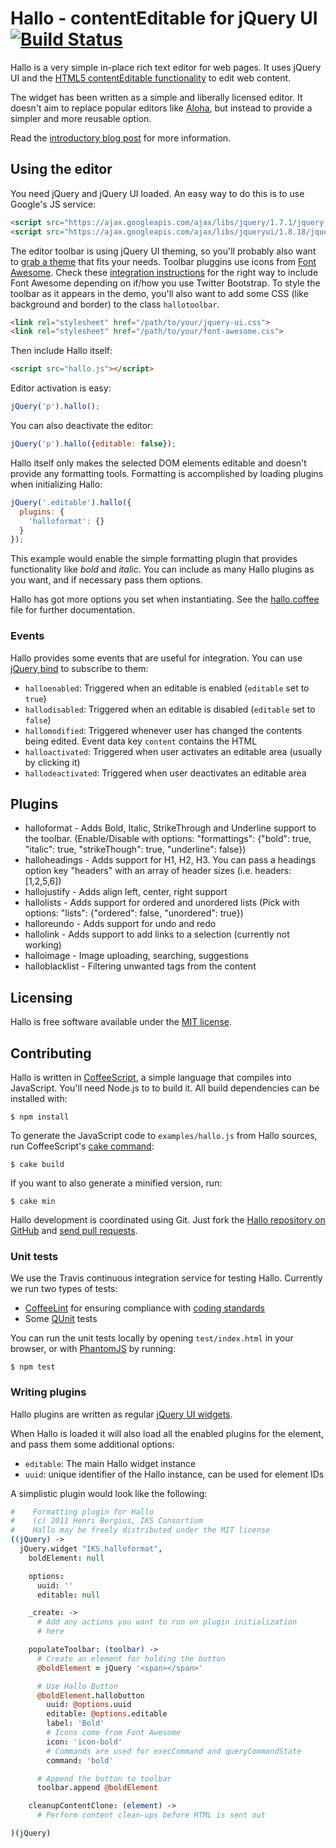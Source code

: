 Hallo - contentEditable for jQuery UI [![Build Status](https://secure.travis-ci.org/bergie/hallo.png)](http://travis-ci.org/bergie/hallo)
=====================================

Hallo is a very simple in-place rich text editor for web pages. It uses jQuery UI and the [HTML5 contentEditable functionality](https://developer.mozilla.org/en/rich-text_editing_in_mozilla) to edit web content.

The widget has been written as a simple and liberally licensed editor. It doesn't aim to replace popular editors like [Aloha](http://aloha-editor.org), but instead to provide a simpler and more reusable option.

Read the [introductory blog post](http://bergie.iki.fi/blog/hallo-editor/) for more information.

## Using the editor

You need jQuery and jQuery UI loaded. An easy way to do this is to use Google's JS service:

```html
<script src="https://ajax.googleapis.com/ajax/libs/jquery/1.7.1/jquery.min.js"></script>
<script src="https://ajax.googleapis.com/ajax/libs/jqueryui/1.8.18/jquery-ui.min.js"></script>
```

The editor toolbar is using jQuery UI theming, so you'll probably also want to [grab a theme](http://jqueryui.com/themeroller/) that fits your needs. Toolbar pluggins use icons from [Font Awesome](http://fortawesome.github.com/Font-Awesome/). Check these [integration instructions](http://fortawesome.github.com/Font-Awesome/#integration) for the right way to include Font Awesome depending on if/how you use Twitter Bootstrap. To style the toolbar as it appears in the demo, you'll also want to add some CSS (like background and border) to the class `hallotoolbar`.

```html
<link rel="stylesheet" href="/path/to/your/jquery-ui.css">
<link rel="stylesheet" href="/path/to/your/font-awesome.css">
```

Then include Hallo itself:

```html
<script src="hallo.js"></script>
```

Editor activation is easy:

```javascript
jQuery('p').hallo();
```

You can also deactivate the editor:

```javascript
jQuery('p').hallo({editable: false});
```

Hallo itself only makes the selected DOM elements editable and doesn't provide any formatting tools. Formatting is accomplished by loading plugins when initializing Hallo:

```javascript
jQuery('.editable').hallo({
  plugins: {
    'halloformat': {}
  }
});
```

This example would enable the simple formatting plugin that provides functionality like _bold_ and _italic_. You can include as many Hallo plugins as you want, and if necessary pass them options.

Hallo has got more options you set when instantiating. See the [hallo.coffee](https://github.com/bergie/hallo/blob/master/src/hallo.coffee) file for further documentation.

### Events

Hallo provides some events that are useful for integration. You can use [jQuery bind](http://api.jquery.com/bind/) to subscribe to them:

* `halloenabled`: Triggered when an editable is enabled (`editable` set to `true`)
* `hallodisabled`: Triggered when an editable is disabled (`editable` set to `false`)
* `hallomodified`: Triggered whenever user has changed the contents being edited. Event data key `content` contains the HTML
* `halloactivated`: Triggered when user activates an editable area (usually by clicking it)
* `hallodeactivated`: Triggered when user deactivates an editable area

## Plugins

* halloformat - Adds Bold, Italic, StrikeThrough and Underline support to the toolbar. (Enable/Disable with options: "formattings": {"bold": true, "italic": true, "strikeThough": true, "underline": false})
* halloheadings - Adds support for H1, H2, H3. You can pass a headings option key "headers" with an array of header sizes (i.e. headers: [1,2,5,6])
* hallojustify - Adds align left, center, right support
* hallolists - Adds support for ordered and unordered lists (Pick with options: "lists": {"ordered": false, "unordered": true})
* halloreundo - Adds support for undo and redo
* hallolink - Adds support to add links to a selection (currently not working)
* halloimage - Image uploading, searching, suggestions
* halloblacklist - Filtering unwanted tags from the content

## Licensing

Hallo is free software available under the [MIT license](http://en.wikipedia.org/wiki/MIT_License).

## Contributing

Hallo is written in [CoffeeScript](http://jashkenas.github.com/coffee-script/), a simple language that compiles into JavaScript. You'll need Node.js to to build it. All build dependencies can be installed with:

    $ npm install

To generate the JavaScript code to `examples/hallo.js` from Hallo sources, run CoffeeScript's [cake command](http://coffeescript.org/#cake):

    $ cake build

If you want to also generate a minified version, run:

    $ cake min

Hallo development is coordinated using Git. Just fork the [Hallo repository on GitHub](https://github.com/bergie/hallo) and [send pull requests](http://help.github.com/pull-requests/).

### Unit tests

We use the Travis continuous integration service for testing Hallo. Currently we run two types of tests:

* [CoffeeLint](http://www.coffeelint.org/) for ensuring compliance with [coding standards](https://github.com/polarmobile/coffeescript-style-guide)
* Some [QUnit](http://qunitjs.com/) tests

You can run the unit tests locally by opening `test/index.html` in your browser, or with [PhantomJS](http://phantomjs.org/) by running:

    $ npm test

### Writing plugins

Hallo plugins are written as regular [jQuery UI widgets](http://semantic-interaction.org/blog/2011/03/01/jquery-ui-widget-factory/).

When Hallo is loaded it will also load all the enabled plugins for the element, and pass them some additional options:

* `editable`: The main Hallo widget instance
* `uuid`: unique identifier of the Hallo instance, can be used for element IDs

A simplistic plugin would look like the following:

```coffeescript
#    Formatting plugin for Hallo
#    (c) 2011 Henri Bergius, IKS Consortium
#    Hallo may be freely distributed under the MIT license
((jQuery) ->
  jQuery.widget "IKS.halloformat",
    boldElement: null

    options:
      uuid: ''
      editable: null

    _create: ->
      # Add any actions you want to run on plugin initialization
      # here

    populateToolbar: (toolbar) ->
      # Create an element for holding the button
      @boldElement = jQuery '<span></span>'

      # Use Hallo Button
      @boldElement.hallobutton
        uuid: @options.uuid
        editable: @options.editable
        label: 'Bold'
        # Icons come from Font Awesome
        icon: 'icon-bold'
        # Commands are used for execCommand and queryCommandState
        command: 'bold'

      # Append the button to toolbar
      toolbar.append @boldElement

    cleanupContentClone: (element) ->
      # Perform content clean-ups before HTML is sent out

)(jQuery)
```
